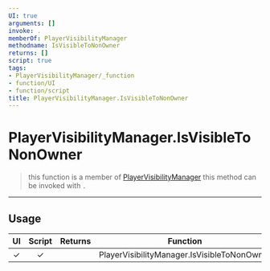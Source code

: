 ```yaml
---
UI: true
arguments: []
invoke: .
memberOf: PlayerVisibilityManager
methodname: IsVisibleToNonOwner
returns: []
script: true
tags:
- PlayerVisibilityManager/_function
- function/UI
- function/script
title: PlayerVisibilityManager.IsVisibleToNonOwner
---
```

# PlayerVisibilityManager.IsVisibleToNonOwner
> this function is a member of [PlayerVisibilityManager](civ-6/lua/PlayerVisibilityManager.md)
> this method can be invoked with `.`
-----
## Usage
|  UI | Script | Returns | Function | Arguments |
|:---:|:------:|-------:|:--------:|:---------|
|✓|✓||PlayerVisibilityManager.IsVisibleToNonOwner||
